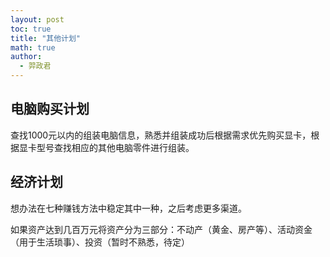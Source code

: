 ```yaml
---
layout: post
toc: true
title: "其他计划"
math: true
author:
  - 羿政君
---
```


## 电脑购买计划

查找1000元以内的组装电脑信息，熟悉并组装成功后根据需求优先购买显卡，根据显卡型号查找相应的其他电脑零件进行组装。

## 经济计划

想办法在七种赚钱方法中稳定其中一种，之后考虑更多渠道。

如果资产达到几百万元将资产分为三部分：不动产（黄金、房产等）、活动资金（用于生活琐事）、投资（暂时不熟悉，待定）